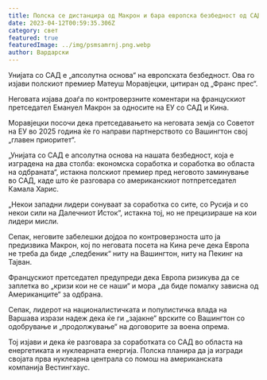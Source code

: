 ```yaml
---
title: Полска се дистанцира од Макрон и бара европска безбедност од САД
date: 2023-04-12T00:59:35.306Z
category: свет
featured: true
featuredImage: ../img/psmsamrnj.png.webp
author: Вардарски
---
```


Унијата со САД е „апсолутна основа“ на европската безбедност. Ова го изјави полскиот премиер Матеуш Моравјецки, цитиран од „Франс прес“.

Неговата изјава доаѓа по контроверзните коментари на францускиот претседател Емануел Макрон за односите на ЕУ со САД и Кина.

Моравјецки посочи дека претседавањето на неговата земја со Советот на ЕУ во 2025 година ќе го направи партнерството со Вашингтон свој „главен приоритет“.

„Унијата со САД е апсолутна основа на нашата безбедност, која е изградена на два столба: економска соработка и соработка во областа на одбраната“, истакна полскиот премиер пред неговото заминување во САД, каде што ќе разговара со американскиот потпретседател Камала Харис.

„Некои западни лидери сонуваат за соработка со сите, со Русија и со некои сили на Далечниот Исток“, истакна тој, но не прецизираше на кои лидери мисли.

Сепак, неговите забелешки дојдоа по контроверзноста што ја предизвика Макрон, кој по неговата посета на Кина рече дека Европа не треба да биде „следбеник“ ниту на Вашингтон, ниту на Пекинг на Тајван.

Францускиот претседател предупреди дека Европа ризикува да се заплетка во „кризи кои не се наши“ и мора „да биде помалку зависна од Американците“ за одбрана.

Сепак, лидерот на националистичката и популистичка влада на Варшава изрази надеж дека ќе ги „зајакне“ врските со Вашингтон со одобрување и „продолжување“ на договорите за воена опрема.

Тој изјави и дека ќе разговара за соработката со САД во областа на енергетиката и нуклеарната енергија. Полска планира да ја изгради својата прва нуклеарна централа со помош на американската компанија Вестингхаус.
